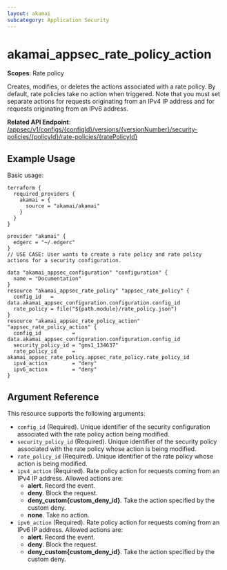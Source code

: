 ```yaml
---
layout: akamai
subcategory: Application Security
---
```


# akamai_appsec_rate_policy_action

**Scopes**: Rate policy

Creates, modifies, or deletes the actions associated with a rate policy.
By default, rate policies take no action when triggered.
Note that you must set separate actions for requests originating from an IPv4 IP address and for requests originating from an IPv6 address.

**Related API Endpoint**: [/appsec/v1/configs/{configId}/versions/{versionNumber}/security-policies/{policyId}/rate-policies/{ratePolicyId}](https://techdocs.akamai.com/application-security/reference/put-rate-policy-action)

## Example Usage

Basic usage:

```
terraform {
  required_providers {
    akamai = {
      source = "akamai/akamai"
    }
  }
}

provider "akamai" {
  edgerc = "~/.edgerc"
}
// USE CASE: User wants to create a rate policy and rate policy actions for a security configuration.

data "akamai_appsec_configuration" "configuration" {
  name = "Documentation"
}
resource "akamai_appsec_rate_policy" "appsec_rate_policy" {
  config_id   = data.akamai_appsec_configuration.configuration.config_id
  rate_policy = file("${path.module}/rate_policy.json")
}
resource "akamai_appsec_rate_policy_action" "appsec_rate_policy_action" {
  config_id          = data.akamai_appsec_configuration.configuration.config_id
  security_policy_id = "gms1_134637"
  rate_policy_id     = akamai_appsec_rate_policy.appsec_rate_policy.rate_policy_id
  ipv4_action        = "deny"
  ipv6_action        = "deny"
}
```

## Argument Reference

This resource supports the following arguments:

- `config_id` (Required). Unique identifier of the security configuration associated with the rate policy action being modified.
- `security_policy_id` (Required). Unique identifier of the security policy associated with the rate policy whose action is being modified.
- `rate_policy_id` (Required). Unique identifier of the rate policy whose action is being modified.
- `ipv4_action` (Required). Rate policy action for requests coming from an IPv4 IP address. Allowed actions are:
  - **alert**. Record the event.
  - **deny**. Block the request.
  - **deny_custom{custom_deny_id}**. Take the action specified by the custom deny.
  - **none**. Take no action.
- `ipv6_action` (Required). Rate policy action for requests coming from an IPv6 IP address. Allowed actions are:
  - **alert**. Record the event.
  - **deny**. Block the request.
  - **deny_custom{custom_deny_id}**. Take the action specified by the custom deny.
